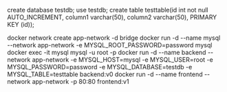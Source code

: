 create database testdb;
use testdb;
create table testtable(id int not null AUTO_INCREMENT, column1 varchar(50), column2 varchar(50), PRIMARY KEY (id));
                                          
docker network create app-network -d bridge
docker run -d --name mysql --network app-network -e MYSQL_ROOT_PASSWORD=password mysql
docker exec -it mysql mysql -u root -p
docker run -d --name backend --network app-network -e MYSQL_HOST=mysql -e MYSQL_USER=root -e MYSQL_PASSWORD=password -e MYSQL_DATABASE=testdb -e MYSQL_TABLE=testtable backend:v0
docker run -d --name frontend --network app-network -p 80:80 frontend:v1
